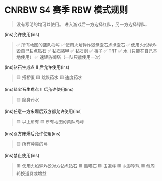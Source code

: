 # CNRBW S4 赛季 RBW 模式规则
> 没有写明的均可以使用。
进入游戏后一方选择红队，另一方选择绿队。

(ins)允许使用(ins)
> ✅ 所有地图的蓝队岛屿
✅ 使用火焰弹炸毁绿宝石点绿宝石
✅ 使用火焰弹炸毁自己钻点钻石
✅ 钻石盔甲
✅ 钻石剑
✅ 梯子
✅ TNT
✅ 水（只能在自己基地使用）
✅ 速建防御塔（一队只能使用一次）

(ins)钻石生成点 II 后允许使用(ins)
> 🟨 搭桥蛋
🟨 跳跃药水
🟨 速度药水

(ins)绿宝石生成点 II 后允许使用(ins)
> 🟨 隐身药水

(ins)任意一方床爆后双方都允许使用(ins)
> 🟨 以上所有
🟨 所有地图的黄队岛屿

(ins)双方床爆后允许使用(ins)
> 🟨 所有种类的弓

(ins)禁止使用(ins)
> 🟥 使用火焰弹炸毁对方钻点钻石
🟥 黑曜石
🟥 击退棒
🟥 末影珍珠
🟥 每周轮换道具或增益

